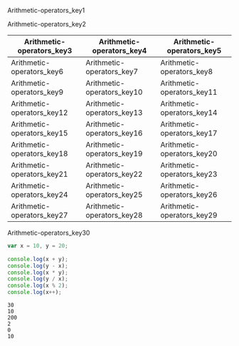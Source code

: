 Arithmetic-operators_key1


Arithmetic-operators_key2





|Arithmetic-operators_key3|Arithmetic-operators_key4|Arithmetic-operators_key5|
|-----------|-----------|-----------|
|Arithmetic-operators_key6|Arithmetic-operators_key7|Arithmetic-operators_key8|
|Arithmetic-operators_key9|Arithmetic-operators_key10|Arithmetic-operators_key11|
|Arithmetic-operators_key12|Arithmetic-operators_key13|Arithmetic-operators_key14|
|Arithmetic-operators_key15|Arithmetic-operators_key16|Arithmetic-operators_key17|
|Arithmetic-operators_key18|Arithmetic-operators_key19|Arithmetic-operators_key20|
|Arithmetic-operators_key21|Arithmetic-operators_key22|Arithmetic-operators_key23|
|Arithmetic-operators_key24|Arithmetic-operators_key25|Arithmetic-operators_key26|
|Arithmetic-operators_key27|Arithmetic-operators_key28|Arithmetic-operators_key29|

Arithmetic-operators_key30
```javascript
var x = 10, y = 20;
 
console.log(x + y);
console.log(y - x);
console.log(x * y);
console.log(y / x);
console.log(x % 2);
console.log(x++);
```

```solution
30
10
200
2
0
10
```
